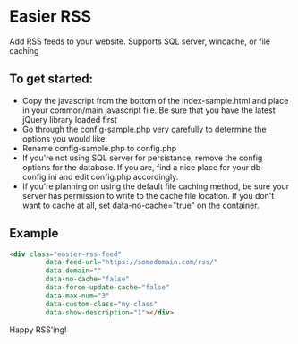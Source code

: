# Easier RSS

Add RSS feeds to your website. Supports SQL server, wincache, or file caching

## To get started:

* Copy the javascript from the bottom of the index-sample.html and place in your common/main javascript file. Be sure that you have the latest jQuery library loaded first
* Go through the config-sample.php very carefully to determine the options you would like. 
* Rename config-sample.php to config.php
* If you're not using SQL server for persistance, remove the config options for the database. If you are, find a nice place for your db-config.ini and edit config.php accordingly.
* If you're planning on using the default file caching method, be sure your server has permission to write to the cache file location. If you don't want to cache at all, set data-no-cache="true" on the container.

## Example
```html
<div class="easier-rss-feed"
		 data-feed-url="https://somedomain.com/rss/"
		 data-domain=""
		 data-no-cache="false"
		 data-force-update-cache="false"
		 data-max-num="3"
		 data-custom-class="my-class"
		 data-show-description="1"></div>
```

Happy RSS'ing!
